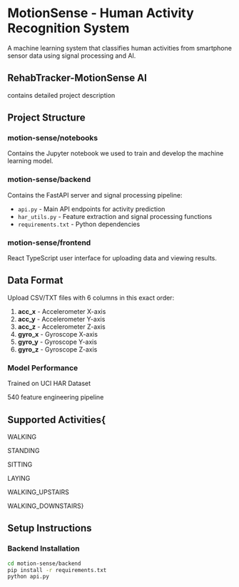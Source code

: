 # MotionSense - Human Activity Recognition System

A machine learning system that classifies human activities from smartphone sensor data using signal processing and AI.
## RehabTracker-MotionSense AI
contains detailed project description 

## Project Structure

### motion-sense/notebooks
Contains the Jupyter notebook we used to train and develop the machine learning model.

### motion-sense/backend  
Contains the FastAPI server and signal processing pipeline:
- `api.py` - Main API endpoints for activity prediction
- `har_utils.py` - Feature extraction and signal processing functions
- `requirements.txt` - Python dependencies

### motion-sense/frontend
React TypeScript user interface for uploading data and viewing results.

## Data Format

Upload CSV/TXT files with 6 columns in this exact order:

1. **acc_x** - Accelerometer X-axis
2. **acc_y** - Accelerometer Y-axis  
3. **acc_z** - Accelerometer Z-axis
4. **gyro_x** - Gyroscope X-axis
5. **gyro_y** - Gyroscope Y-axis
6. **gyro_z** - Gyroscope Z-axis

### Model Performance
Trained on UCI HAR Dataset

540 feature engineering pipeline

## Supported Activities{
WALKING

STANDING

SITTING

LAYING

WALKING_UPSTAIRS

WALKING_DOWNSTAIRS}

## Setup Instructions

### Backend Installation
```bash
cd motion-sense/backend
pip install -r requirements.txt
python api.py
